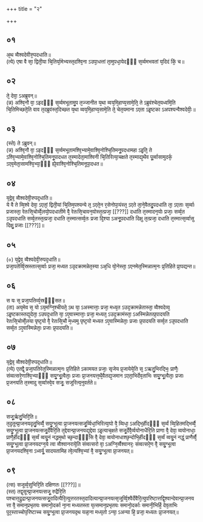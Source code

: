 +++
title = "२"

+++
## ०१
अ᳘थ व्वैश्वदेवीरु᳘पदधाति॥  
(त्ये) एषा वै सा᳘ द्विती᳘या चि᳘तिर्या᳘मेभ्यस्त᳘दश्वि᳘ना ऽउपा᳘धत्तां ता᳘मुपधा᳘येदᳫँ᳭ स᳘र्व्वमभवतां य᳘दिदं किं᳘ च॥  
## ०२
ते᳘ देवा᳘ ऽअब्रुवन्॥  
(न्न) अश्वि᳘नौ वा᳘ ऽइदᳫँ᳭ स᳘र्व्वमभूतामु᳘प त᳘ज्जानीत य᳘था व्वय᳘मि᳘हाप्य᳘सामे᳘ति᳘ ते ऽब्रुवंश्चेत᳘यध्वमि᳘ति चि᳘तिमिच्छते᳘ति वाव त᳘दब्रुवंस्त᳘दिच्छत य᳘था व्वय᳘मि᳘हाप्य᳘सामे᳘ति ते᳘ चेत᳘यमाना ऽएता ऽइ᳘ष्टका ऽअपश्यन्वैश्वदेवीः᳘॥  
## ०३
(स्ते) ते ऽब्रुवन्॥  
(न्न) अश्वि᳘नौ वा᳘ ऽइदᳫँ᳭ स᳘र्व्वमभूतामश्वि᳘भ्यामे᳘वाश्वि᳘नोश्चि᳘तिमनू᳘पदधामहा ऽइ᳘ति᳘ ते ऽश्वि᳘भ्यामे᳘वाश्वि᳘नोश्चि᳘तिमनू᳘पादधत त᳘स्मादेता᳘माश्विनी चि᳘तिरित्या᳘चक्षते त᳘स्माद्य᳘थैव पू᳘र्व्वासामुदर्क᳘ ऽएव᳘मेता᳘सामश्वि᳘भ्या᳘ᳫँ᳘ ह्ये᳘वाश्वि᳘नोश्चि᳘तिमनूपा᳘दधत॥  
## ०४
य᳘द्वेव᳘ व्वैश्वदेवी᳘रुपद᳘धाति॥  
ये वै ते व्वि᳘श्वे देवा᳘ ऽएतां᳘ द्विती᳘यां चि᳘तिम᳘पश्यन्ये त᳘ ऽएते᳘न र᳘सेनोपा᳘यंस्त᳘ ऽएते ता᳘ने᳘वैतदु᳘पदधाति ता᳘ ऽएताः स᳘र्व्वाः प्रजास्ता᳘ रेतःसि᳘चोर्व्वे᳘लयो᳘पदधातीमे वै᳘ रेतःसि᳘चावन᳘योस्त᳘त्प्रजा᳘ [[???]] दधाति त᳘स्मादन᳘योः प्रजाः᳘ सर्व्व᳘त ऽउ᳘पदधाति सर्व्व᳘तस्त᳘त्प्रजा᳘ दधाति त᳘स्मात्सर्व्व᳘तः प्रजा दि᳘श्या ऽअनू᳘पदधाति दिक्षु त᳘त्प्रजा᳘ दधाति त᳘स्मात्स᳘र्व्वासु दिक्षु᳘ प्रजाः [[???]]॥  
## ०५
(०) य᳘द्वेव᳘ व्वैश्वदेवी᳘रुपद᳘धाति॥  
प्रजा᳘पतेर्व्वि᳘स्रस्तात्स᳘र्व्वाः प्रजा᳘ मध्यत ऽउ᳘दक्रामन्नेत᳘स्या ऽअ᳘धि यो᳘नेस्ता᳘ ऽएनमेत᳘स्मिन्नात्म᳘नः प्र᳘तिहिते प्रा᳘पद्यन्त॥  
## ०६
स यः स᳘ प्रजा᳘पतिर्व्य᳘स्रᳫँ᳭सत॥  
(ता) अय᳘मेव स᳘ यो ऽय᳘मग्नि᳘श्चीयते᳘ ऽथ या᳘ ऽअस्मात्ताः᳘ प्रजा᳘ मध्य᳘त ऽउद᳘क्रामन्नेतास्ता᳘ व्वैश्वदेव्य᳘ ऽइ᳘ष्टकास्तद्य᳘देता᳘ ऽउपद᳘धाति या᳘ ऽए᳘वास्मात्ताः᳘ प्रजा᳘ मध्यत᳘ ऽउद᳘क्रामंस्ता᳘ ऽअस्मिन्नेतत्प्र᳘पादयति रेतःसि᳘चोर्व्वे᳘लया पृष्ट᳘यो वै᳘ रेतःसि᳘चौ म᳘ध्यमु पृष्ट᳘यो मध्यत ऽए᳘वास्मिन्नेताः᳘ प्रजाः प्र᳘पादयति सर्व्व᳘त ऽउ᳘पदधाति सर्व्व᳘त ऽए᳘वास्मिन्नेताः᳘ प्रजाः प्र᳘पादयति॥  
## ०७
य᳘द्वेव᳘ व्वैश्वदेवी᳘रुपद᳘धाति॥  
(त्ये) एतद्वै᳘ प्रजा᳘पतिरेत᳘स्मिन्नात्म᳘नः प्र᳘तिहिते ऽकामयत प्रजाः᳘ सृजेय प्र᳘जायेये᳘ति स᳘ ऽऋतु᳘भिरद्भिः᳘ प्राणैः᳘ संव्वत्सरे᳘णाश्वि᳘भ्याᳫँ᳭ सयु᳘ग्भू᳘त्वैताः᳘ प्रजाः प्रा᳘जनयत्त᳘थै᳘वैतद्य᳘जमान ऽएता᳘भिर्देव᳘ताभिः सयु᳘ग्भू᳘त्वैताः᳘ प्रजाः प्र᳘जनयति त᳘स्मादु स᳘र्व्वास्वे᳘व सजूः᳘ सजूरित्य᳘नुवर्तते॥  
## ०८
सजू᳘र्ऋतु᳘भिरि᳘ति॥  
त᳘दृतून्प्रा᳘जनयदृतु᳘भिर्व्वै᳘ सयु᳘ग्भूत्वा प्रा᳘जनयत्सजू᳘र्व्विधा᳘भिरित्या᳘पो वै᳘ व्विधा᳘ ऽअद्भि᳘र्हीदᳫँ᳭ स᳘र्व्वं व्वि᳘हितमद्भिर्व्वै᳘ सयु᳘ग्भूत्वा प्रा᳘जनयत्सजू᳘र्देवैरि᳘ति त᳘द्देवान्प्रा᳘जनयद्य᳘द्देवा ऽइ᳘त्याच᳘क्षते सजू᳘र्देवै᳘र्व्वयोनाधैरि᳘ति प्राणा वै᳘ देवा᳘ व्वयोनाधाः᳘ प्राणै᳘र्हीदᳫँ᳭ स᳘र्व्वं व्वयु᳘नं नद्धम᳘थो च्छ᳘न्दाᳫँ᳭सि वै᳘ देवा᳘ व्वयोनाधाश्छ᳘न्दोभि᳘र्हीदᳫँ᳭ स᳘र्व्वं व्वयु᳘नं नद्धं᳘ प्राणैर्व्वै᳘ सयु᳘ग्भूत्वा प्रा᳘जनयदग्न᳘ये त्वा व्वैश्वानराये᳘ति संव्वत्सरो वा᳘ ऽअग्नि᳘र्व्वैश्वानरः᳘ संव्वत्सरे᳘ण वै᳘ सयु᳘ग्भूत्वा प्रा᳘जनयदश्वि᳘ना ऽध्वर्यू᳘ सादयतामिह त्वे᳘त्यश्वि᳘भ्यां वै᳘ सयु᳘ग्भूत्वा प्रा᳘जनयत्॥  
## ०९
(त्स) सजूर्व्व᳘सुभिरि᳘ति दक्षिणतः [[???]]॥  
(स्त) तद्व᳘सून्प्रा᳘जनयत्सजू᳘ रुद्रैरि᳘ति पश्चात्त᳘द्रुद्रान्प्रा᳘जनयत्सजू᳘रादित्यैरि᳘त्युत्तरतस्त᳘दादित्यान्प्रा᳘जनयत्स᳘जूर्व्वि᳘श्वैर्देवैरि᳘त्युपरिष्टात्तद्वि᳘श्वान्देवान्प्रा᳘जनयत्ता वै᳘ समान᳘प्रभृतयः समानो᳘दर्का ना᳘ना मध्यतस्ता य᳘त्समान᳘प्रभृतयः समानो᳘दर्काः समानी᳘भिर्हि᳘ देव᳘ताभिः पुर᳘स्ताच्चोप᳘रिष्टाच्च सयु᳘ग्भूत्वा प्रा᳘जनयद᳘थ यन्ना᳘ना मध्य᳘तो ऽन्या᳘ ऽअन्या हि᳘ प्रजा᳘ मध्यतः प्रा᳘जनयत्॥  
